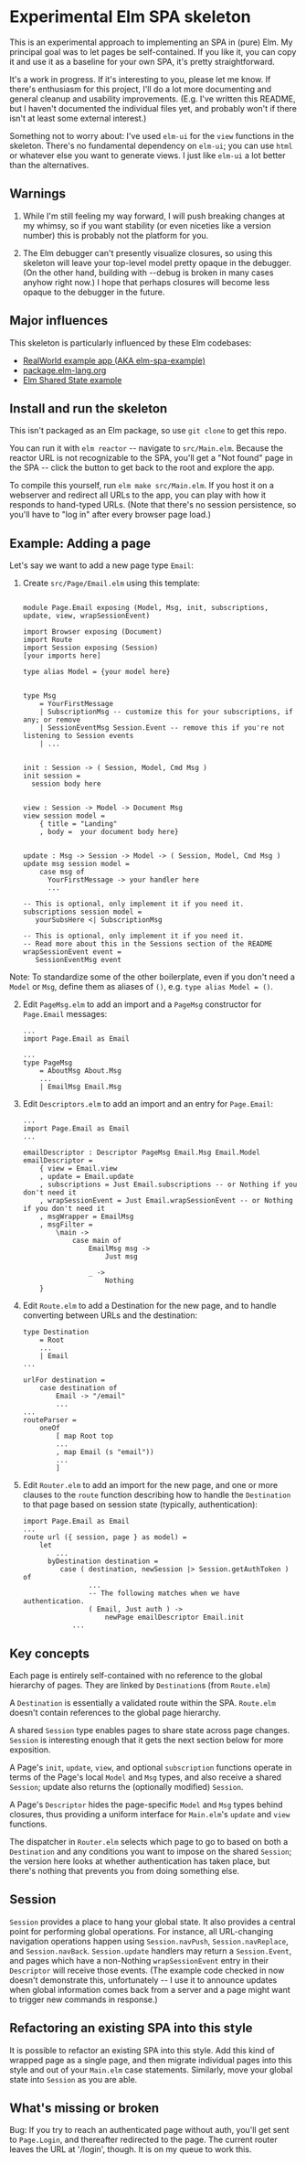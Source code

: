 # Experimental Elm SPA skeleton

This is an experimental approach to implementing an SPA in (pure) Elm.   My principal goal was to let pages be self-contained.  If you like it, you can copy it and use it as a baseline for your own SPA, it's pretty straightforward.  

It's a work in progress.  If it's interesting to you, please let me know.  If there's enthusiasm for this project, I'll do a lot more documenting and general cleanup and usability improvements.  (E.g. I've written this README, but I haven't documented the individual files yet, and probably won't if there isn't at least some external interest.)

Something not to worry about:  I've used `elm-ui` for the `view` functions in the skeleton.  There's no fundamental dependency on `elm-ui`; you can use `html` or whatever else you want to generate views.  I just like `elm-ui` a lot better than the alternatives.

## Warnings

1. While I'm still feeling my way forward, I will push breaking changes at my whimsy, so if you want stability (or even niceties like a version number) this is probably not the platform for you.

2. The Elm debugger can't presently visualize closures, so using this skeleton will leave your top-level model pretty opaque in the debugger.  (On the other hand, building with --debug is broken in many cases anyhow right now.)  I hope that perhaps closures will become less opaque to the debugger in the future.

## Major influences

This skeleton is particularly influenced by these Elm codebases:

* [RealWorld example app (AKA elm-spa-example)](https://github.com/rtfeldman/elm-spa-example)
* [package.elm-lang.org](https://github.com/elm/package.elm-lang.org)
* [Elm Shared State example](https://github.com/ohanhi/elm-shared-state)


## Install and run the skeleton

This isn't packaged as an Elm package, so use `git clone` to get this repo.  

You can run it with `elm reactor` -- navigate to `src/Main.elm`.  Because the reactor URL is not recognizable to the SPA, you'll get a "Not found" page in the SPA -- click the button to get back to the root and explore the app.

To compile this yourself, run `elm make src/Main.elm`.   If you host it on a webserver and redirect all URLs to the app, you can play with how it responds to hand-typed URLs. (Note that there's no session persistence, so you'll have to "log in" after every browser page load.)


## Example: Adding a page

Let's say we want to add a new page type `Email`:
1. Create `src/Page/Email.elm` using this template:
   ```
   
   module Page.Email exposing (Model, Msg, init, subscriptions, update, view, wrapSessionEvent)
   
   import Browser exposing (Document)
   import Route
   import Session exposing (Session)
   [your imports here]
   
   type alias Model = {your model here}
   
   
   type Msg
       = YourFirstMessage
       | SubscriptionMsg -- customize this for your subscriptions, if any; or remove
       | SessionEventMsg Session.Event -- remove this if you're not listening to Session events
       | ...
   
   
   init : Session -> ( Session, Model, Cmd Msg )
   init session =
     session body here
   
   
   view : Session -> Model -> Document Msg
   view session model =
       { title = "Landing"
       , body =  your document body here}
   
   
   update : Msg -> Session -> Model -> ( Session, Model, Cmd Msg )
   update msg session model =
       case msg of
         YourFirstMessage -> your handler here
         ...

   -- This is optional, only implement it if you need it. 
   subscriptions session model =
      yourSubsHere <| SubscriptionMsg

   -- This is optional, only implement it if you need it. 
   -- Read more about this in the Sessions section of the README
   wrapSessionEvent event =
      SessionEventMsg event
   ```

  Note: To standardize some of the other boilerplate, even if you don't need a `Model` or `Msg`, define them as aliases of `()`, e.g. `type alias Model = ()`.

2. Edit `PageMsg.elm` to add an import and a `PageMsg` constructor for `Page.Email` messages:
   ```
   ...
   import Page.Email as Email

   ...
   type PageMsg
       = AboutMsg About.Msg
       ...
       | EmailMsg Email.Msg
   ```

3. Edit `Descriptors.elm` to add an import and an entry for `Page.Email`:
   ```
   ...
   import Page.Email as Email
   ...

   emailDescriptor : Descriptor PageMsg Email.Msg Email.Model
   emailDescriptor =
       { view = Email.view
       , update = Email.update
       , subscriptions = Just Email.subscriptions -- or Nothing if you don't need it
       , wrapSessionEvent = Just Email.wrapSessionEvent -- or Nothing if you don't need it
       , msgWrapper = EmailMsg
       , msgFilter =
           \main ->
               case main of
                   EmailMsg msg ->
                       Just msg
   
                   _ ->
                       Nothing
       }
   ```


4. Edit `Route.elm` to add a Destination for the new page, and to handle converting between URLs and the destination:
   ```
   type Destination
       = Root
       ...
       | Email   
   ...   

   urlFor destination =
       case destination of
           Email -> "/email" 
           ... 
   ...
   routeParser =
       oneOf
           [ map Root top
           ...
           , map Email (s "email"))
           ...
           ]
   ```

5. Edit `Router.elm` to add an import for the new page, and one or more clauses to the `route` function describing how to handle the `Destination` to that page based on session state (typically, authentication):
   ```
   import Page.Email as Email
   ...
   route url ({ session, page } as model) =
       let
           ...
         byDestination destination =
            case ( destination, newSession |> Session.getAuthToken ) of
                   ... 
                   -- The following matches when we have authentication.
                   ( Email, Just auth ) ->
                       newPage emailDescriptor Email.init
               ... 
   ```


## Key concepts

Each page is entirely self-contained with no reference to the global hierarchy of pages.  They are linked by `Destination`s (from `Route.elm`)

A `Destination`  is essentially a validated route within the SPA.  `Route.elm` doesn't contain references to the global page hierarchy.

A shared `Session` type enables pages to share state across page changes.  `Session` is interesting enough that it gets the next section below for more exposition.

A Page's `init`, `update`,  `view`, and optional `subscription` functions operate in terms of the Page's local `Model` and `Msg` types, and also receive a shared `Session`; update also returns the (optionally modified) `Session`.

A Page's `Descriptor` hides the page-specific `Model` and `Msg` types behind closures, thus providing a uniform interface for `Main.elm`'s `update` and `view` functions.

The dispatcher in `Router.elm` selects which page to go to based on both a `Destination` and any conditions you want to impose on the shared `Session`; the version here looks at whether authentication has taken place, but there's nothing that prevents you from doing something else.

## Session

`Session` provides a place to hang your global state.  It also provides a central point for performing global operations.  For instance, all URL-changing navigation operations happen using `Session.navPush`, `Session.navReplace`, and `Session.navBack`.  `Session.update` handlers may return a `Session.Event`, and pages which have a non-Nothing `wrapSessionEvent` entry in their `Descriptor` will receive those events.  (The example code checked in now doesn't demonstrate this, unfortunately -- I use it to announce updates when global information comes back from a server and a page might want to trigger new commands in response.)


## Refactoring an existing SPA into this style

It is possible to refactor an existing SPA into this style.  Add this kind of wrapped page as a single page, and then migrate individual pages into this style and out of your `Main.elm` case statements.  Similarly, move your global state into `Session` as you are able.

## What's missing or broken

Bug:  If you try to reach an authenticated page without auth, you'll get sent to `Page.Login`, and thereafter redirected to the page.  The current router leaves the URL at '/login', though.  It is on my queue to work this.